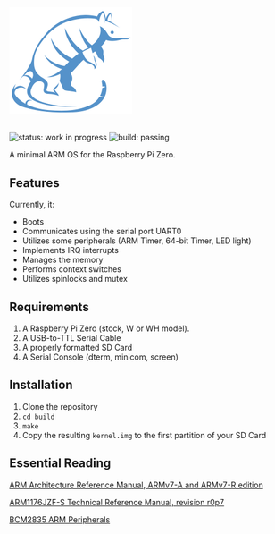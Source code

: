 ![ARMadillo logo](logo.png)

##

![status: work in progress](https://img.shields.io/badge/status-work%20in%20progress-orange)
![build: passing](https://img.shields.io/badge/build-passing-green)

A minimal ARM OS for the Raspberry Pi Zero.

## Features

Currently, it:

* Boots
* Communicates using the serial port UART0
* Utilizes some peripherals (ARM Timer, 64-bit Timer, LED light)
* Implements IRQ interrupts
* Manages the memory
* Performs context switches
* Utilizes spinlocks and mutex

## Requirements

1. A Raspberry Pi Zero (stock, W or WH model).
2. A USB-to-TTL Serial Cable
3. A properly formatted SD Card
4. A Serial Console (dterm, minicom, screen)

## Installation

1. Clone the repository
2. `cd build`
3. `make`
4. Copy the resulting `kernel.img` to the first partition of your SD Card

## Essential Reading

[ARM Architecture Reference Manual, ARMv7-A and ARMv7-R edition](https://static.docs.arm.com/ddi0406/c/DDI0406C_C_arm_architecture_reference_manual.pdf)

[ARM1176JZF-S Technical Reference Manual, revision r0p7](http://infocenter.arm.com/help/topic/com.arm.doc.ddi0301h/DDI0301H_arm1176jzfs_r0p7_trm.pdf)

[BCM2835 ARM Peripherals](https://www.raspberrypi.org/documentation/hardware/raspberrypi/bcm2835/BCM2835-ARM-Peripherals.pdf)
